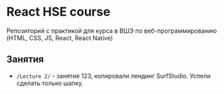 # React HSE course
Репозиторий с практикой для курса в ВШЭ по веб-программированию (HTML, CSS, JS, React, React Native)

## Занятия
* `/Lecture 2/` - занятие 123, копировали лендинг SurfStudio. Успели сделать только шапку.
